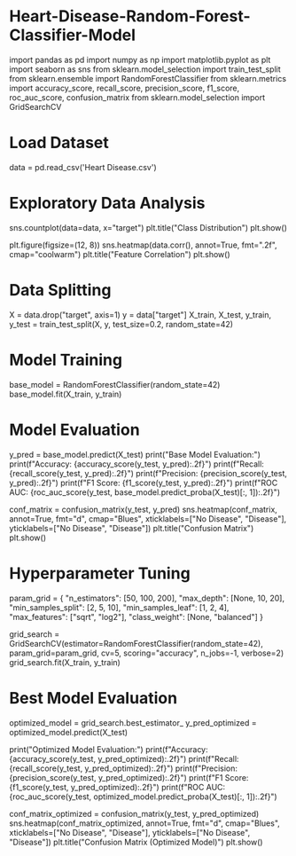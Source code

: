 # Heart-Disease-Random-Forest-Classifier-Model
import pandas as pd
import numpy as np
import matplotlib.pyplot as plt
import seaborn as sns
from sklearn.model_selection import train_test_split
from sklearn.ensemble import RandomForestClassifier
from sklearn.metrics import accuracy_score, recall_score, precision_score, f1_score, roc_auc_score, confusion_matrix
from sklearn.model_selection import GridSearchCV

# Load Dataset
data = pd.read_csv('Heart Disease.csv')

# Exploratory Data Analysis
sns.countplot(data=data, x="target")
plt.title("Class Distribution")
plt.show()

plt.figure(figsize=(12, 8))
sns.heatmap(data.corr(), annot=True, fmt=".2f", cmap="coolwarm")
plt.title("Feature Correlation")
plt.show()

# Data Splitting
X = data.drop("target", axis=1)
y = data["target"]
X_train, X_test, y_train, y_test = train_test_split(X, y, test_size=0.2, random_state=42)

# Model Training
base_model = RandomForestClassifier(random_state=42)
base_model.fit(X_train, y_train)

# Model Evaluation
y_pred = base_model.predict(X_test)
print("Base Model Evaluation:")
print(f"Accuracy: {accuracy_score(y_test, y_pred):.2f}")
print(f"Recall: {recall_score(y_test, y_pred):.2f}")
print(f"Precision: {precision_score(y_test, y_pred):.2f}")
print(f"F1 Score: {f1_score(y_test, y_pred):.2f}")
print(f"ROC AUC: {roc_auc_score(y_test, base_model.predict_proba(X_test)[:, 1]):.2f}")

conf_matrix = confusion_matrix(y_test, y_pred)
sns.heatmap(conf_matrix, annot=True, fmt="d", cmap="Blues", xticklabels=["No Disease", "Disease"], yticklabels=["No Disease", "Disease"])
plt.title("Confusion Matrix")
plt.show()

# Hyperparameter Tuning
param_grid = {
    "n_estimators": [50, 100, 200],
    "max_depth": [None, 10, 20],
    "min_samples_split": [2, 5, 10],
    "min_samples_leaf": [1, 2, 4],
    "max_features": ["sqrt", "log2"],
    "class_weight": [None, "balanced"]
}

grid_search = GridSearchCV(estimator=RandomForestClassifier(random_state=42), param_grid=param_grid, cv=5, scoring="accuracy", n_jobs=-1, verbose=2)
grid_search.fit(X_train, y_train)

# Best Model Evaluation
optimized_model = grid_search.best_estimator_
y_pred_optimized = optimized_model.predict(X_test)

print("Optimized Model Evaluation:")
print(f"Accuracy: {accuracy_score(y_test, y_pred_optimized):.2f}")
print(f"Recall: {recall_score(y_test, y_pred_optimized):.2f}")
print(f"Precision: {precision_score(y_test, y_pred_optimized):.2f}")
print(f"F1 Score: {f1_score(y_test, y_pred_optimized):.2f}")
print(f"ROC AUC: {roc_auc_score(y_test, optimized_model.predict_proba(X_test)[:, 1]):.2f}")

conf_matrix_optimized = confusion_matrix(y_test, y_pred_optimized)
sns.heatmap(conf_matrix_optimized, annot=True, fmt="d", cmap="Blues", xticklabels=["No Disease", "Disease"], yticklabels=["No Disease", "Disease"])
plt.title("Confusion Matrix (Optimized Model)")
plt.show()

